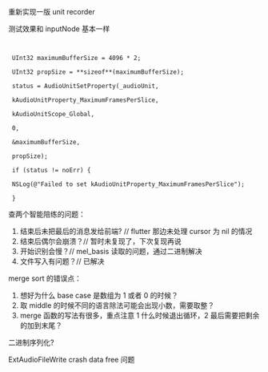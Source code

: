 重新实现一版 unit recorder

测试效果和 inputNode 基本一样

```
      

 UInt32 maximumBufferSize = 4096 * 2;

 UInt32 propSize = **sizeof**(maximumBufferSize);

 status = AudioUnitSetProperty(_audioUnit,

 kAudioUnitProperty_MaximumFramesPerSlice,

 kAudioUnitScope_Global,

 0,

 &maximumBufferSize,

 propSize);

 if (status != noErr) {

 NSLog(@"Failed to set kAudioUnitProperty_MaximumFramesPerSlice");

 }
```

查两个智能陪练的问题：
1. 结束后未把最后的消息发给前端? // flutter 那边未处理 cursor 为 nil 的情况
2. 结束后偶尔会崩溃？// 暂时未复现了，下次复现再说
3. 开始识别会慢？// mel_basis 读取的问题，通过二进制解决
4. 文件写入有问题？// 已解决

merge sort 的错误点：
1. 想好为什么 base case 是数组为 1 或者 0 的时候？
2. 取 middle 的时候不同的语言除法可能会出现小数，需要取整？
3. merge 函数的写法有很多，重点注意 1 什么时候退出循环，2 最后需要把剩余的加到末尾？

二进制序列化?

ExtAudioFileWrite crash
data free 问题